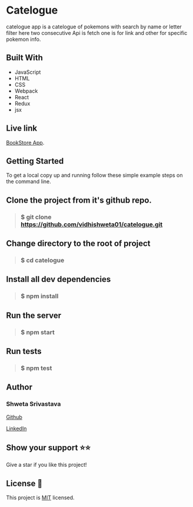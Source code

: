 # Catelogue
catelogue app is a catelogue of pokemons with search by name or letter filter here two consecutive
 Api is fetch one is for link and other for specific pokemon info.

## Built With
- JavaScript
- HTML
- CSS
- Webpack
- React
- Redux
- jsx

## Live link
 [BookStore App](https://bbookstores.herokuapp.com/).

## Getting Started
To get a local copy up and running follow these simple example steps on the command line.

## Clone the project from it's github repo.

> ### $ git clone https://github.com/vidhishweta01/catelogue.git
  
## Change directory to the root of project

> ### $ cd catelogue
  
## Install all dev dependencies

> ###  $ npm install


## Run the server

> ### $ npm start 

## Run tests

> ### $ npm test

## Author

### Shweta Srivastava

[Github](https://github.com/vidhishweta01)

[LinkedIn](http://linkedin.com/in/shweta-s-15a57070)

## Show your support ⭐️⭐️

Give a star if you like this project!

## License 📝

This project is [MIT](https://www.mit.edu/~amini/LICENSE.md) licensed.

